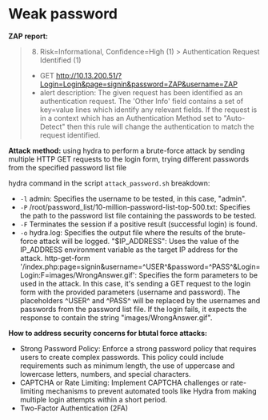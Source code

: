 # Weak password
**ZAP report:**
> 8. Risk=Informational, Confidence=High (1) > Authentication Request Identified (1)
> - GET http://10.13.200.51/?Login=Login&page=signin&password=ZAP&username=ZAP
> - alert description: The given request has been identified as an authentication request. The 'Other Info' field contains a set of key=value lines which identify any relevant fields. If the request is in a context which has an Authentication Method set to "Auto-Detect" then this rule will change the authentication to match the request identified.

**Attack method:** using hydra to perform a brute-force attack by sending multiple HTTP GET requests to the login form, trying different passwords from the specified password list file

hydra command in the script `attack_password.sh` breakdown:
- `-l` admin: Specifies the username to be tested, in this case, "admin".
- `-P` /root/password_list/10-million-password-list-top-500.txt: Specifies the path to the password list file containing the passwords to be tested.
- `-F` Terminates the session if a positive result (successful login) is found.
- `-o` hydra.log: Specifies the output file where the results of the brute-force attack will be logged.
    "$IP_ADDRESS": Uses the value of the IP_ADDRESS environment variable as the target IP address for the attack.
    http-get-form '/index.php:page=signin&username=^USER^&password=^PASS^&Login=Login:F=images/WrongAnswer.gif': Specifies the form parameters to be used in the attack. In this case, it's sending a GET request to the login form with the provided parameters (username and password). The placeholders ^USER^ and ^PASS^ will be replaced by the usernames and passwords from the password list file. If the login fails, it expects the response to contain the string "images/WrongAnswer.gif".

**How to address security concerns for btutal force attacks:**
- Strong Password Policy: Enforce a strong password policy that requires users to create complex passwords. This policy could include requirements such as minimum length, the use of uppercase and lowercase letters, numbers, and special characters.
- CAPTCHA or Rate Limiting: Implement CAPTCHA challenges or rate-limiting mechanisms to prevent automated tools like Hydra from making multiple login attempts within a short period. 
- Two-Factor Authentication (2FA)

